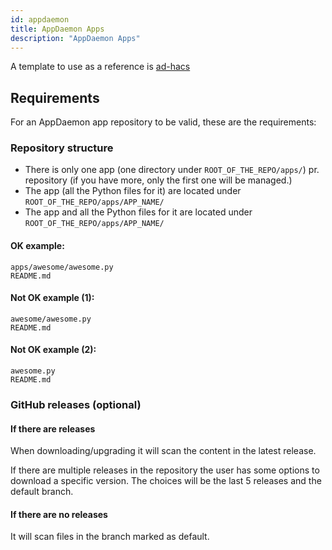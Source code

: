 ```yaml
---
id: appdaemon
title: AppDaemon Apps
description: "AppDaemon Apps"
---
```


A template to use as a reference is [ad-hacs](https://github.com/ludeeus/ad-hacs)

## Requirements

For an AppDaemon app repository to be valid, these are the requirements:

### Repository structure

- There is only one app (one directory under `ROOT_OF_THE_REPO/apps/`) pr. repository (if you have more, only the first one will be managed.)
- The app (all the Python files for it) are located under `ROOT_OF_THE_REPO/apps/APP_NAME/`
- The app and all the Python files for it are located under `ROOT_OF_THE_REPO/apps/APP_NAME/`

#### OK example:

```text
apps/awesome/awesome.py
README.md
```

#### Not OK example (1):

```text
awesome/awesome.py
README.md
```

#### Not OK example (2):

```text
awesome.py
README.md
```

### GitHub releases (optional)

#### If there are releases

When downloading/upgrading it will scan the content in the latest release.

If there are multiple releases in the repository the user has some options to download a specific version.
The choices will be the last 5 releases and the default branch.

#### If there are no releases

It will scan files in the branch marked as default.
